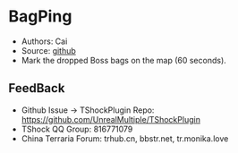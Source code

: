 # BagPing

- Authors: Cai
- Source: [github](https://github.com/THEXN/CaiPlugins)
- Mark the dropped Boss bags on the map (60 seconds).
## FeedBack
- Github Issue -> TShockPlugin Repo: https://github.com/UnrealMultiple/TShockPlugin
- TShock QQ Group: 816771079
- China Terraria Forum: trhub.cn, bbstr.net, tr.monika.love